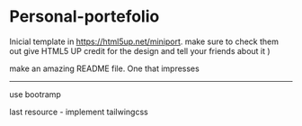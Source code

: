 # Personal-portefolio

Inicial template in https://html5up.net/miniport. make sure to check them out
give HTML5 UP credit for the design and tell your friends about it )

make an amazing README file. One that impresses

-----

use bootramp

last resource - implement tailwingcss
